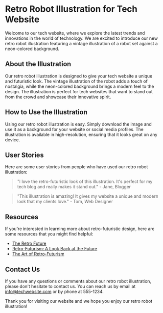 <!--font:Poppins-->

# Retro Robot Illustration for Tech Website

Welcome to our tech website, where we explore the latest trends and innovations in the world of technology. We are excited to introduce our new retro robot illustration featuring a vintage illustration of a robot set against a neon-colored background.

## About the Illustration

Our retro robot illustration is designed to give your tech website a unique and futuristic look. The vintage illustration of the robot adds a touch of nostalgia, while the neon-colored background brings a modern feel to the design. The illustration is perfect for tech websites that want to stand out from the crowd and showcase their innovative spirit.

## How to Use the Illustration

Using our retro robot illustration is easy. Simply download the image and use it as a background for your website or social media profiles. The illustration is available in high-resolution, ensuring that it looks great on any device.

## User Stories

Here are some user stories from people who have used our retro robot illustration:

> "I love the retro-futuristic look of this illustration. It's perfect for my tech blog and really makes it stand out." - Jane, Blogger

> "This illustration is amazing! It gives my website a unique and modern look that my clients love." - Tom, Web Designer

## Resources

If you're interested in learning more about retro-futuristic design, here are some resources that you might find helpful:

- [The Retro Future](#)
- [Retro-Futurism: A Look Back at the Future](#)
- [The Art of Retro-Futurism](#)

## Contact Us

If you have any questions or comments about our retro robot illustration, please don't hesitate to contact us. You can reach us by email at [info@techwebsite.com](mailto:info@techwebsite.com) or by phone at 555-1234.

Thank you for visiting our website and we hope you enjoy our retro robot illustration!

<!--

Write me content for website with wallpaper which alt text is:

"A retro-futuristic wallpaper featuring a vintage illustration of a robot, set against a neon-colored background."

The name/title of the page should not be 1:1 copy of the alt text but rather a real content of the website which is using this wallpaper.

- Use markdown format 
- Start with heading
- Heading should be short and concise
- The content should look like a real website 
- The website should not be about the wallpaper, wallpaper is just a related background
- Heading should be contain work "wallpaper" or "background"
- Include real sections like references, contact, user stories, etc. use things relevant to the page purpose.
- Feel free to use structure like headings, bullets, numbering, blockquotes, paragraphs, horizontal lines, etc.
- You can use formatting like bold or _italic_
- You can include UTF-8 emojis
- Links should be only #hash anchors (and you can refer to the document itself)
- Do not include images


---


# Retro-Futuristic Background for Your Tech Website

Welcome to our tech website, where we explore the latest trends and innovations in the world of technology. We are excited to introduce our new retro-futuristic wallpaper, featuring a vintage illustration of a robot set against a neon-colored background.

## About the Wallpaper

Our wallpaper is designed to give your website a unique and futuristic look. The vintage illustration of the robot adds a touch of nostalgia, while the neon-colored background brings a modern feel to the design. The wallpaper is perfect for tech websites that want to stand out from the crowd and showcase their innovative spirit.

## How to Use the Wallpaper

Using our wallpaper is easy. Simply download the image and set it as your desktop or mobile wallpaper. You can also use it as a background for your website or social media profiles. The wallpaper is available in high-resolution, ensuring that it looks great on any device.

## User Stories

Here are some user stories from people who have used our wallpaper:

> "I love the retro-futuristic look of this wallpaper. It's perfect for my tech blog and really makes it stand out." - Jane, Blogger

> "This wallpaper is amazing! It gives my website a unique and modern look that my clients love." - Tom, Web Designer

## References

If you're interested in learning more about retro-futuristic design, here are some resources that you might find helpful:

- [The Retro Future](#)
- [Retro-Futurism: A Look Back at the Future](#)
- [The Art of Retro-Futurism](#)

## Contact Us

If you have any questions or comments about our wallpaper, please don't hesitate to contact us. You can reach us by email at [info@techwebsite.com](mailto:info@techwebsite.com) or by phone at 555-1234.

Thank you for visiting our website and we hope you enjoy our retro-futuristic wallpaper!


---


Heading is too long, rewrite whole content.


---


# Futuristic Robot Wallpaper for Your Tech Website

Welcome to our tech website, where we explore the latest trends and innovations in the world of technology. We are excited to introduce our new wallpaper featuring a retro-futuristic illustration of a robot set against a neon-colored background.

## About the Wallpaper

Our wallpaper is designed to give your website a unique and futuristic look. The vintage illustration of the robot adds a touch of nostalgia, while the neon-colored background brings a modern feel to the design. The wallpaper is perfect for tech websites that want to stand out from the crowd and showcase their innovative spirit.

## How to Use the Wallpaper

Using our wallpaper is easy. Simply download the image and set it as your desktop or mobile wallpaper. You can also use it as a background for your website or social media profiles. The wallpaper is available in high-resolution, ensuring that it looks great on any device.

## User Stories

Here are some user stories from people who have used our wallpaper:

> "I love the retro-futuristic look of this wallpaper. It's perfect for my tech blog and really makes it stand out." - Jane, Blogger

> "This wallpaper is amazing! It gives my website a unique and modern look that my clients love." - Tom, Web Designer

## Resources

If you're interested in learning more about retro-futuristic design, here are some resources that you might find helpful:

- [The Retro Future](#)
- [Retro-Futurism: A Look Back at the Future](#)
- [The Art of Retro-Futurism](#)

## Contact Us

If you have any questions or comments about our wallpaper, please don't hesitate to contact us. You can reach us by email at [info@techwebsite.com](mailto:info@techwebsite.com) or by phone at 555-1234.

Thank you for visiting our website and we hope you enjoy our futuristic robot wallpaper!


---


Heading should not include word "wallpaper". The website should not be about the wallpaper itself, wallpaper is just a related background, rewrite whole content.


---


# Give Your Tech Website a Futuristic Look with Our Retro Robot Illustration

Welcome to our tech website, where we explore the latest trends and innovations in the world of technology. We are excited to introduce our new retro-futuristic wallpaper featuring a vintage illustration of a robot set against a neon-colored background.

## About the Illustration

Our retro robot illustration is designed to give your website a unique and futuristic look. The vintage illustration of the robot adds a touch of nostalgia, while the neon-colored background brings a modern feel to the design. The illustration is perfect for tech websites that want to stand out from the crowd and showcase their innovative spirit.

## How to Use the Illustration

Using our retro robot illustration is easy. Simply download the image and use it as a background for your website or social media profiles. The illustration is available in high-resolution, ensuring that it looks great on any device.

## User Stories

Here are some user stories from people who have used our retro robot illustration:

> "I love the retro-futuristic look of this illustration. It's perfect for my tech blog and really makes it stand out." - Jane, Blogger

> "This illustration is amazing! It gives my website a unique and modern look that my clients love." - Tom, Web Designer

## Resources

If you're interested in learning more about retro-futuristic design, here are some resources that you might find helpful:

- [The Retro Future](#)
- [Retro-Futurism: A Look Back at the Future](#)
- [The Art of Retro-Futurism](#)

## Contact Us

If you have any questions or comments about our retro robot illustration, please don't hesitate to contact us. You can reach us by email at [info@techwebsite.com](mailto:info@techwebsite.com) or by phone at 555-1234.

Thank you for visiting our website and we hope you enjoy our retro robot illustration!


---


Heading is too long, rewrite whole content.


---


# Retro Robot Illustration for Your Futuristic Tech Website

Welcome to our tech website, where we explore the latest trends and innovations in the world of technology. We are excited to introduce our new retro robot illustration featuring a vintage illustration of a robot set against a neon-colored background.

## About the Illustration

Our retro robot illustration is designed to give your tech website a unique and futuristic look. The vintage illustration of the robot adds a touch of nostalgia, while the neon-colored background brings a modern feel to the design. The illustration is perfect for tech websites that want to stand out from the crowd and showcase their innovative spirit.

## How to Use the Illustration

Using our retro robot illustration is easy. Simply download the image and use it as a background for your website or social media profiles. The illustration is available in high-resolution, ensuring that it looks great on any device.

## User Stories

Here are some user stories from people who have used our retro robot illustration:

> "I love the retro-futuristic look of this illustration. It's perfect for my tech blog and really makes it stand out." - Jane, Blogger

> "This illustration is amazing! It gives my website a unique and modern look that my clients love." - Tom, Web Designer

## Resources

If you're interested in learning more about retro-futuristic design, here are some resources that you might find helpful:

- [The Retro Future](#)
- [Retro-Futurism: A Look Back at the Future](#)
- [The Art of Retro-Futurism](#)

## Contact Us

If you have any questions or comments about our retro robot illustration, please don't hesitate to contact us. You can reach us by email at [info@techwebsite.com](mailto:info@techwebsite.com) or by phone at 555-1234.

Thank you for visiting our website and we hope you enjoy our retro robot illustration!


---


Write me a Google font which is best fitting for the website.

Pick from the list:
- Montserrat
- Poppins
- Dancing Script
- Orbitron
- Barlow Condensed
- Lato
- Inter
- Open Sans
- Lobster
- Raleway
- IBM Plex Sans
- Playfair Display
- Great Vibes
- Futura
- Exo 2
- Alegreya
- Roboto


Write just the font name nothing else.


---


Poppins

-->
